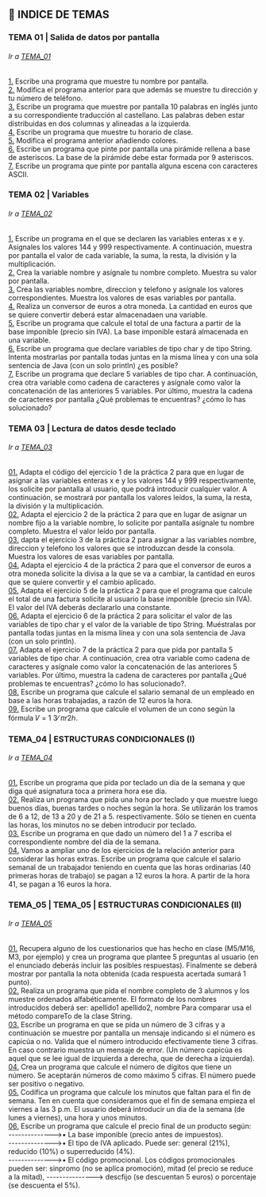 ## :file_folder: INDICE DE TEMAS

<a name="tema1"/>

### TEMA 01 | Salida de datos por pantalla
###### Ir a [TEMA_01](https://github.com/m0ltr3x/aprende-java-con-m0ltr3x/tree/main/TEMA_01)

[1.](https://github.com/m0ltr3x/aprende-java-con-m0ltr3x/blob/main/TEMA_01/Ejercicio1.java) Escribe una programa que muestre tu nombre por pantalla.  
[2.](https://github.com/m0ltr3x/aprende-java-con-m0ltr3x/blob/main/TEMA_01/ejercicio2.java) Modifica el programa anterior para que además se muestre tu dirección y tu número de teléfono.  
[3.](https://github.com/m0ltr3x/aprende-java-con-m0ltr3x/blob/main/TEMA_01/ejercicio3.java) Escribe un programa que muestre por pantalla 10 palabras en inglés junto a su correspondiente traducción al castellano. Las palabras deben estar
distribuidas en dos columnas y alineadas a la izquierda.  
[4.](https://github.com/m0ltr3x/aprende-java-con-m0ltr3x/blob/main/TEMA_01/ejercicio4.java) Escribe un programa que muestre tu horario de clase.  
[5.](https://github.com/m0ltr3x/aprende-java-con-m0ltr3x/blob/main/TEMA_01/ejercicio5.java) Modifica el programa anterior añadiendo colores.  
[6.](https://github.com/m0ltr3x/aprende-java-con-m0ltr3x/blob/main/TEMA_01/ejercicio6.java) Escribe un programa que pinte por pantalla una pirámide rellena a base de asteriscos. La base de la pirámide debe estar formada por 9 asteriscos.  
[7.](https://github.com/m0ltr3x/aprende-java-con-m0ltr3x/blob/main/TEMA_01/ejercicio7.java) Escribe un programa que pinte por pantalla alguna escena con caracteres ASCII.  

<a name="tema2"/>

### TEMA 02 | Variables
###### Ir a [TEMA_02](https://github.com/m0ltr3x/aprende-java-con-m0ltr3x/tree/main/TEMA_02)

[1.](https://github.com/m0ltr3x/aprende-java-con-m0ltr3x/blob/main/TEMA_02/ejercicio1.java) Escribe un programa en el que se declaren las variables enteras x e y. Asignales los valores 144 y 999 respectivamente. A continuación, muestra por pantalla el valor de cada variable, la suma, la resta, la división y la multiplicación.  
[2.](https://github.com/m0ltr3x/aprende-java-con-m0ltr3x/blob/main/TEMA_02/ejercicio2.java) Crea la variable nombre y asígnale tu nombre completo. Muestra su valor por pantalla.  
[3.](https://github.com/m0ltr3x/aprende-java-con-m0ltr3x/blob/main/TEMA_02/ejercicio3.java) Crea las variables nombre, direccion y telefono y asígnale los valores correspondientes. Muestra los valores de esas variables por pantalla.  
[4.](https://github.com/m0ltr3x/aprende-java-con-m0ltr3x/blob/main/TEMA_02/ejercicio4.java) Realiza un conversor de euros a otra moneda. La cantidad en euros que se quiere convertir deberá estar almacenadaen una variable.  
[5.](https://github.com/m0ltr3x/aprende-java-con-m0ltr3x/blob/main/TEMA_02/ejercicio5.java)  Escribe un programa que calcule el total de una factura a partir de la base imponible (precio sin IVA). La base imponible estará almacenada en una variable.  
[6.](https://github.com/m0ltr3x/aprende-java-con-m0ltr3x/blob/main/TEMA_02/ejercicio6.java) Escribe un programa que declare variables de tipo char y de tipo String. Intenta mostrarlas por pantalla todas juntas en la misma línea y con una sola sentencia de Java (con un solo println) ¿es posible?  
[7.](https://github.com/m0ltr3x/aprende-java-con-m0ltr3x/blob/main/TEMA_02/ejercicio7.java) Escribe un programa que declare 5 variables de tipo char. A continuación, crea otra variable como cadena de caracteres y asígnale como valor la concatenación de las anteriores 5 variables. Por último, muestra la cadena de caracteres por pantalla ¿Qué problemas te encuentras? ¿cómo lo has solucionado?   

<a name="tema3"/>

### TEMA 03 | Lectura de datos desde teclado
###### Ir a [TEMA_03](https://github.com/m0ltr3x/aprende-java-con-m0ltr3x/tree/main/TEMA_03)

[01.](https://github.com/m0ltr3x/aprende-java-con-m0ltr3x/blob/main/TEMA_03/ejercicio1.java) Adapta el código del ejercicio 1 de la práctica 2 para que en lugar de asignar a las variables enteras x e y los valores 144 y 999 respectivamente, los solicite por pantalla al usuario, que podrá introducir cualquier valor. A continuación, se mostrará por pantalla los valores leídos, la suma, la resta, la división y la multiplicación.   
[02.](https://github.com/m0ltr3x/aprende-java-con-m0ltr3x/blob/main/TEMA_03/ejercicio2.java) Adapta el ejercicio 2 de la práctica 2 para que en lugar de asignar un nombre fijo a la variable nombre, lo solicite por pantalla asígnale tu nombre completo. Muestra el valor leído por pantalla.   
[03.](https://github.com/m0ltr3x/aprende-java-con-m0ltr3x/blob/main/TEMA_03/ejercicio3.java) dapta el ejercicio 3 de la práctica 2 para asignar a las variables nombre, direccion y telefono los valores que se introduzcan desde la consola. Muestra los valores de esas variables por pantalla.   
[04.](https://github.com/m0ltr3x/aprende-java-con-m0ltr3x/blob/main/TEMA_03/ejercicio4.java) Adapta el ejercicio 4 de la práctica 2 para que el conversor de euros a otra moneda solicite la divisa a la que se va a cambiar, la cantidad en euros que se quiere convertir y el cambio aplicado.   
[05.](https://github.com/m0ltr3x/aprende-java-con-m0ltr3x/blob/main/TEMA_03/ejercicio5.java)   Adapta el ejercicio 5 de la práctica 2 para que el programa que calcule el total de una factura solicite al usuario la base imponible (precio sin IVA). El valor del IVA deberás declararlo una constante.  
[06.](https://github.com/m0ltr3x/aprende-java-con-m0ltr3x/blob/main/TEMA_03/ejercicio6.java)  Adapta el ejercicio 6 de la práctica 2 para solicitar el valor de las variables de tipo char y el valor de la variable de tipo String. Muéstralas por pantalla todas juntas en la misma línea y con una sola sentencia de Java (con un solo println).   
[07.](https://github.com/m0ltr3x/aprende-java-con-m0ltr3x/blob/main/TEMA_03/ejercicio7.java)  Adapta el ejercicio 7 de la práctica 2 para que pida por pantalla 5 variables de tipo char. A continuación, crea otra variable como cadena de caracteres y asígnale como valor la concatenación de las anteriores 5 variables. Por último, muestra la cadena de caracteres por pantalla ¿Qué problemas te encuentras? ¿cómo lo has solucionado?.   
[08.](https://github.com/m0ltr3x/aprende-java-con-m0ltr3x/blob/main/TEMA_03/ejercicio8.java)  Escribe un programa que calcule el salario semanal de un empleado en base a las horas trabajadas, a razón de 12 euros la hora.   
[09.](https://github.com/m0ltr3x/aprende-java-con-m0ltr3x/blob/main/TEMA_03/ejercicio9.java)  Escribe un programa que calcule el volumen de un cono según la fórmula 𝑉 = 1 3⁄ 𝜋𝑟2ℎ.   

<a name="tema4"/>

### TEMA_04 | ESTRUCTURAS CONDICIONALES (I)
###### Ir a [TEMA_04](https://github.com/m0ltr3x/aprende-java-con-m0ltr3x/tree/main/TEMA_04)

[01.](https://github.com/m0ltr3x/aprende-java-con-m0ltr3x/blob/main/TEMA_04/ejercicio1.java) Escribe un programa que pida por teclado un día de la semana y que diga qué asignatura toca a primera hora ese día.   
[02.](https://github.com/m0ltr3x/aprende-java-con-m0ltr3x/blob/main/TEMA_04/ejercicio2.java) Realiza un programa que pida una hora por teclado y que muestre luego buenos días, buenas tardes o noches según la hora. Se utilizarán los tramos de 6 a 12, de 13 a 20 y de 21 a 5. respectivamente. Sólo se tienen en cuenta las horas, los minutos no se deben introducir por teclado.    
[03.](https://github.com/m0ltr3x/aprende-java-con-m0ltr3x/blob/main/TEMA_04/ejercicio3.java) Escribe un programa en que dado un número del 1 a 7 escriba el correspondiente nombre del día de la semana.      
[04.](https://github.com/m0ltr3x/aprende-java-con-m0ltr3x/blob/main/TEMA_04/ejercicio4.java) Vamos a ampliar uno de los ejercicios de la relación anterior para considerar las horas extras. Escribe un programa que calcule el salario semanal de un trabajador teniendo en cuenta que las horas ordinarias (40 primeras horas de trabajo) se pagan a 12 euros la hora. A partir de la hora 41, se pagan a 16 euros la hora.  

<a name="tema5"/>

### TEMA_05 | TEMA_05 | ESTRUCTURAS CONDICIONALES (II)
###### Ir a [TEMA_05](https://github.com/m0ltr3x/aprende-java-con-m0ltr3x/tree/main/TEMA_05)

[01.](https://github.com/m0ltr3x/aprende-java-con-m0ltr3x/blob/main/TEMA_05/ejercicio1.java) Recupera alguno de los cuestionarios que has hecho en clase (M5/M16, M3, por ejemplo) y crea un programa que plantee 5 preguntas al usuario (en el enunciado deberás incluir las posibles respuestas). Finalmente se deberá mostrar por pantalla la nota obtenida (cada respuesta acertada sumará 1 punto).   
[02.](https://github.com/m0ltr3x/aprende-java-con-m0ltr3x/blob/main/TEMA_05/ejercicio2.java) Realiza un programa que pida el nombre completo de 3 alumnos y los muestre ordenados alfabéticamente. El formato de los nombres introducidos deberá ser: apellido1 apellido2, nombre Para comparar usa el método compareTo de la clase String.   
[03.](https://github.com/m0ltr3x/aprende-java-con-m0ltr3x/blob/main/TEMA_05/ejercicio3.java) Escribe un programa en que se pida un número de 3 cifras y a continuación se muestre por pantalla un mensaje indicando si el número es capicúa o no. Valida que el número introducido efectivamente tiene 3 cifras. En caso contrario muestra un mensaje de error. (Un número capicúa es aquel que se lee igual de izquierda a derecha, que de derecha a izquierda).   
[04.](https://github.com/m0ltr3x/aprende-java-con-m0ltr3x/blob/main/TEMA_05/ejercicio4.java) Crea un programa que calcule el número de dígitos que tiene un número. Se aceptarán números de como máximo 5 cifras. El número puede ser positivo o negativo.  
[05.](https://github.com/m0ltr3x/aprende-java-con-m0ltr3x/blob/main/TEMA_05/ejercicio5.java) Codifica un programa que calcule los minutos que faltan para el fin de semana. Ten en cuenta que consideramos que el fin de semana empieza el viernes a las 3 p.m. El usuario deberá introducir un día de la semana (de lunes a viernes), una hora y unos minutos.   
[06.](https://github.com/m0ltr3x/aprende-java-con-m0ltr3x/blob/main/TEMA_05/ejercicio6.java) Escribe un programa que calcule el precio final de un producto según:   
-------------->• La base imponible (precio antes de impuestos).  
-------------->• El tipo de IVA aplicado. Puede ser: general (21%), reducido (10%) o superreducido (4%).   
-------------->• El código promocional. Los códigos promocionales pueden ser: sinpromo (no se aplica promoción), mitad (el precio se reduce a la mitad), ---------------> descfijo (se descuentan 5 euros) o porcentaje (se descuenta el 5%).   
